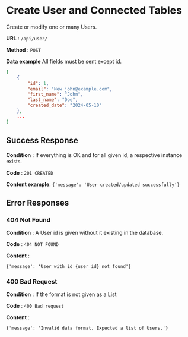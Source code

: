 # Create User and Connected Tables

Create or modify one or many Users.

**URL** : `/api/user/`

**Method** : `POST`

**Data example** All fields must be sent except id.

```json
[
    {
        "id": 1,
        "email": "New john@example.com",
        "first_name": "John",
        "last_name": "Doe",
        "created_date": "2024-05-10"
    },
    ...
]
```

## Success Response

**Condition** : If everything is OK and for all given id, a respective instance exists.

**Code** : `201 CREATED`

**Content example**: `{'message': 'User created/updated successfully'}`

## Error Responses

### 404 Not Found

**Condition** : A User id is given without it existing in the database.

**Code** : `404 NOT FOUND`

**Content** : 

`{'message': 'User with id {user_id} not found'}`

### 400 Bad Request

**Condition** : If the format is not given as a List

**Code** : `400 Bad request`

**Content** : 

`{'message': 'Invalid data format. Expected a list of Users.'}`
